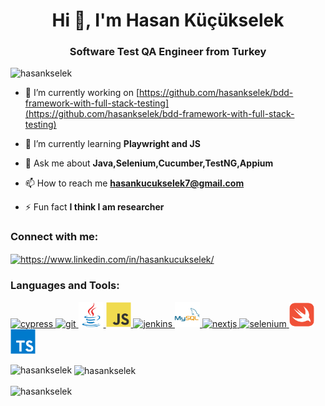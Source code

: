 <h1 align="center">Hi 👋, I'm Hasan Küçükselek</h1>
<h3 align="center">Software Test QA Engineer from Turkey</h3>

<p align="left"> <img src="https://komarev.com/ghpvc/?username=hasankselek&label=Profile%20views&color=0e75b6&style=flat" alt="hasankselek" /> </p>

- 🔭 I’m currently working on [https://github.com/hasankselek/bdd-framework-with-full-stack-testing](https://github.com/hasankselek/bdd-framework-with-full-stack-testing)

- 🌱 I’m currently learning **Playwright and JS**

- 💬 Ask me about **Java,Selenium,Cucumber,TestNG,Appium**

- 📫 How to reach me **hasankucukselek7@gmail.com**

- ⚡ Fun fact **I think I am researcher**

<h3 align="left">Connect with me:</h3>
<p align="left">
<a href="https://linkedin.com/in/hasankucukselek/" target="blank"><img align="center" src="https://raw.githubusercontent.com/rahuldkjain/github-profile-readme-generator/master/src/images/icons/Social/linked-in-alt.svg" alt="https://www.linkedin.com/in/hasankucukselek/" height="30" width="40" /></a>
</p>

<h3 align="left">Languages and Tools:</h3>
<p align="left"> <a href="https://www.cypress.io" target="_blank" rel="noreferrer"> <img src="https://raw.githubusercontent.com/simple-icons/simple-icons/6e46ec1fc23b60c8fd0d2f2ff46db82e16dbd75f/icons/cypress.svg" alt="cypress" width="40" height="40"/> </a> <a href="https://git-scm.com/" target="_blank" rel="noreferrer"> <img src="https://www.vectorlogo.zone/logos/git-scm/git-scm-icon.svg" alt="git" width="40" height="40"/> </a> <a href="https://www.java.com" target="_blank" rel="noreferrer"> <img src="https://raw.githubusercontent.com/devicons/devicon/master/icons/java/java-original.svg" alt="java" width="40" height="40"/> </a> <a href="https://developer.mozilla.org/en-US/docs/Web/JavaScript" target="_blank" rel="noreferrer"> <img src="https://raw.githubusercontent.com/devicons/devicon/master/icons/javascript/javascript-original.svg" alt="javascript" width="40" height="40"/> </a> <a href="https://www.jenkins.io" target="_blank" rel="noreferrer"> <img src="https://www.vectorlogo.zone/logos/jenkins/jenkins-icon.svg" alt="jenkins" width="40" height="40"/> </a> <a href="https://www.mysql.com/" target="_blank" rel="noreferrer"> <img src="https://raw.githubusercontent.com/devicons/devicon/master/icons/mysql/mysql-original-wordmark.svg" alt="mysql" width="40" height="40"/> </a> <a href="https://nextjs.org/" target="_blank" rel="noreferrer"> <img src="https://cdn.worldvectorlogo.com/logos/nextjs-2.svg" alt="nextjs" width="40" height="40"/> </a> <a href="https://www.selenium.dev" target="_blank" rel="noreferrer"> <img src="https://raw.githubusercontent.com/detain/svg-logos/780f25886640cef088af994181646db2f6b1a3f8/svg/selenium-logo.svg" alt="selenium" width="40" height="40"/> </a> <a href="https://developer.apple.com/swift/" target="_blank" rel="noreferrer"> <img src="https://raw.githubusercontent.com/devicons/devicon/master/icons/swift/swift-original.svg" alt="swift" width="40" height="40"/> </a> <a href="https://www.typescriptlang.org/" target="_blank" rel="noreferrer"> <img src="https://raw.githubusercontent.com/devicons/devicon/master/icons/typescript/typescript-original.svg" alt="typescript" width="40" height="40"/> </a> </p>

<p><img align="left" src="https://github-readme-stats.vercel.app/api/top-langs?username=hasankselek&show_icons=true&locale=en&layout=compact" alt="hasankselek" /></p>

<p>&nbsp;<img align="center" src="https://github-readme-stats.vercel.app/api?username=hasankselek&show_icons=true&locale=en" alt="hasankselek" /></p>

<p><img align="center" src="https://github-readme-streak-stats.herokuapp.com/?user=hasankselek&" alt="hasankselek" /></p>

